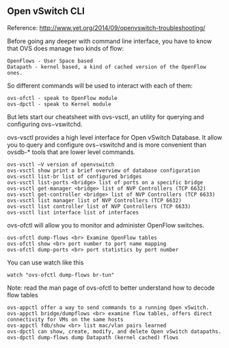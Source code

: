 ## Open vSwitch CLI

Reference: http://www.yet.org/2014/09/openvswitch-troubleshooting/

Before going any deeper with command line interface, you have to know that OVS does manage two kinds of flow:

    OpenFlows - User Space based
    Datapath - kernel based, a kind of cached version of the OpenFlow ones.

So different commands will be used to interact with each of them:

    ovs-ofctl - speak to OpenFlow module
    ovs-dpctl - speak to Kernel module

But lets start our cheatsheet with ovs-vsctl, an utility for querying and configuring ovs−vswitchd.

ovs-vsctl provides a high level interface for Open vSwitch Database. It allow you to query and configure ovs−vswitchd and is more convenient than ovsdb-* tools that are lower level commands.

```
ovs-vsctl –V version of openvswitch
ovs-vsctl show print a brief overview of database configuration
ovs-vsctl list-br list of configured bridges
ovs-vsctl list-ports <bridge> list of ports on a specific bridge
ovs-vsctl get-manager <bridge> list of NVP Controllers (TCP 6632)
ovs-vsctl get-controller <bridge> list of NVP Controllers (TCP 6633)
ovs-vsctl list manager list of NVP Controllers (TCP 6632)
ovs-vsctl list controller list of NVP Controllers (TCP 6633)
ovs-vsctl list interface list of interfaces
```

ovs-ofctl will allow you to monitor and administer OpenFlow switches.

```
ovs-ofctl dump-flows <br> Examine OpenFlow tables
ovs-ofctl show <br> port number to port name mapping
ovs-ofctl dump-ports <br> port statistics by port number
```

You can use watch like this

```
watch "ovs-ofctl dump-flows br-tun"
```

Note: read the man page of ovs-ofctl to better understand how to decode flow tables

```
ovs-appctl offer a way to send commands to a running Open vSwitch.
ovs-appctl bridge/dumpflows <br> examine flow tables, offers direct connectivity for VMs on the same hosts
ovs-appctl fdb/show <br> list mac/vlan pairs learned
ovs-dpctl can show, create, modify, and delete Open vSwitch datapaths.
ovs-dpctl dump-flows dump Datapath (kernel cached) flows
```
